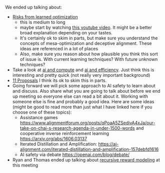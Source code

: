 We ended up talking about:
 - [Risks from learned optimization](https://www.lesswrong.com/s/r9tYkB2a8Fp4DN8yB)
     - this is medium to long
     - maybe start by watching [this youtube video](https://www.youtube.com/watch?v=bJLcIBixGj8).
       It might be a better broad explanation depending on your tastes.
     - It's certainly ok to skim in parts, but make sure you understand the
       concepts of mesa-optimization and deceptive alignment. These ideas are
       referenced in a lot of places 
     - Also, make sure you reason about how plausible you think this sort of
       issue is. With current learning techniques? With future unknown
       techniques?
 - Take a look at [ai and compute](https://openai.com/blog/ai-and-compute/) and
   [ai and efficiency](https://openai.com/blog/ai-and-efficiency/). Just think
   this is interesting and pretty quick (not really very important background)
 - [11 Proposals](https://www.alignmentforum.org/posts/fRsjBseRuvRhMPPE5/an-overview-of-11-proposals-for-building-safe-advanced-ai)
   I think its ok to skim this in parts.
 - Going forward we will pick some approach to AI safety to learn about and discuss. Also
   share what you are going to talk about before we end up meeting so everyone
   else can read a bit about it. Working with someone else is fine and probably
   a good idea. Here are some ideas (might be good to read more than just what
   I have linked here if you choose one of these topics):
     - Assistance games
       https://www.alignmentforum.org/posts/qPoaA5ZSedivA4xJa/our-take-on-chai-s-research-agenda-in-under-1500-words
       and cooperative inverse reinforcement learning
       https://arxiv.org/abs/1606.03137
     - Iterated Distillation and Amplification:
       https://ai-alignment.com/iterated-distillation-and-amplification-157debfd1616
     - AI safety via debate https://openai.com/blog/debate/
 - Ryan and Thomas ended up talking about [recursive reward modeling](https://deepmindsafetyresearch.medium.com/scalable-agent-alignment-via-reward-modeling-bf4ab06dfd84) at this meeting
